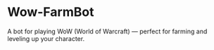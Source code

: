 # Wow-FarmBot
A bot for playing WoW (World of Warcraft) — perfect for farming and leveling up your character.
